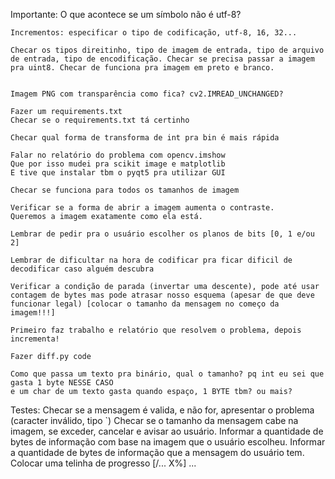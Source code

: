 Importante:
    O que acontece se um símbolo não é utf-8?

    Incrementos: especificar o tipo de codificação, utf-8, 16, 32...

    Checar os tipos direitinho, tipo de imagem de entrada, tipo de arquivo de entrada, tipo de encodificação. Checar se precisa passar a imagem pra uint8. Checar de funciona pra imagem em preto e branco.


    Imagem PNG com transparência como fica? cv2.IMREAD_UNCHANGED?

    Fazer um requirements.txt
    Checar se o requirements.txt tá certinho

    Checar qual forma de transforma de int pra bin é mais rápida

    Falar no relatório do problema com opencv.imshow
    Que por isso mudei pra scikit image e matplotlib
    E tive que instalar tbm o pyqt5 pra utilizar GUI

    Checar se funciona para todos os tamanhos de imagem

    Verificar se a forma de abrir a imagem aumenta o contraste.
    Queremos a imagem exatamente como ela está.

    Lembrar de pedir pra o usuário escolher os planos de bits [0, 1 e/ou 2]

    Lembrar de dificultar na hora de codificar pra ficar dificil de decodificar caso alguém descubra

    Verificar a condição de parada (invertar uma descente), pode até usar contagem de bytes mas pode atrasar nosso esquema (apesar de que deve funcionar legal) [colocar o tamanho da mensagem no começo da imagem!!!]

    Primeiro faz trabalho e relatório que resolvem o problema, depois incrementa!

    Fazer diff.py code

    Como que passa um texto pra binário, qual o tamanho? pq int eu sei que gasta 1 byte NESSE CASO
    e um char de um texto gasta quando espaço, 1 BYTE tbm? ou mais?
    
Testes:
    Checar se a mensagem é valida, e não for, apresentar o problema (caracter inválido, tipo `)
    Checar se o tamanho da mensagem cabe na imagem, se exceder, cancelar e avisar ao usuário.
    Informar a quantidade de bytes de informação com base na imagem que o usuário escolheu.
    Informar a quantidade de bytes de informação que a mensagem do usuário tem.
    Colocar uma telinha de progresso [/... X%] ...